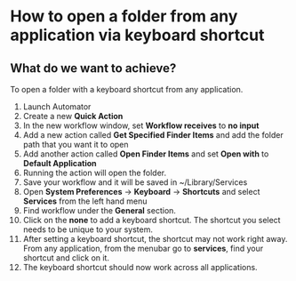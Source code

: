 # How to open a folder from any application via keyboard shortcut

## What do we want to achieve?
To open a folder with a keyboard shortcut from any application. 

1. Launch Automator
2. Create a new **Quick Action**
3. In the new workflow window, set **Workflow receives** to **no input**
4. Add a new action called **Get Specified Finder Items** and add the folder path that you want it to open
5. Add another action called **Open Finder Items** and set **Open with** to **Default Application**
6. Running the action will open the folder. 
7. Save your workflow and it will be saved in ~/Library/Services
8. Open **System Preferences** -> **Keyboard** -> **Shortcuts** and select **Services** from the left hand menu
9. Find workflow under the **General** section. 
10. Click on the **none** to add a keyboard shortcut. The shortcut you select needs to be unique to your system.
11. After setting a keyboard shortcut, the shortcut may not work right away. From any application, from the menubar go to **services**, find your shortcut and click on it. 
12. The keyboard shortcut should now work across all applications. 
